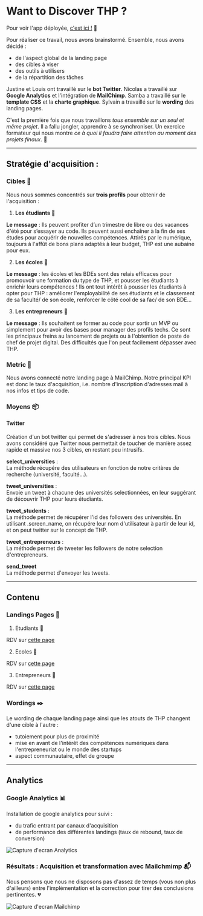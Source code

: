 # Want to Discover THP ?

Pour voir l'app déployée, [c'est ici !](www.discover-thp.herokuapp.com/) :raised_hands:

Pour réaliser ce travail, nous avons brainstormé. Ensemble, nous avons décidé :
* de l'aspect global de la landing page
* des cibles à viser
* des outils à utilisers
* de la répartition des tâches

Justine et Louis ont travaillé sur le __bot Twitter__.
Nicolas a travaillé sur __Google Analytics__ et l'intégration de __MailChimp__.
Samba a travaillé sur le __template CSS__ et la __charte graphique__.
Sylvain a travaillé sur le __wording__ des landing pages.

C'est la première fois que nous travaillons _tous ensemble sur un seul et même projet_. Il a fallu jongler, apprendre à se synchroniser. Un exercice formateur qui nous montre _ce à quoi il faudra faire attention au moment des projets finaux_. :pray:

---

## Stratégie d'acquisition :

### Cibles :dart:

Nous nous sommes concentrés sur __trois profils__ pour obtenir de l'acquisition :

1. __Les étudiants__ :school_satchel:

**Le message** : Ils peuvent profiter d’un trimestre de libre ou des vacances d'été pour s’essayer au code. Ils peuvent aussi enchaîner à la fin de ses études pour acquérir de nouvelles compétences. Attirés par le numérique, toujours à l'affût de bons plans adaptés à leur budget, THP est une aubaine pour eux.

2. __Les écoles__ :school:

**Le message** : les écoles et les BDEs sont des relais efficaces pour promouvoir une formation du type de THP, et pousser les étudiants à enrichir leurs compétences ! Ils ont tout intérêt à pousser les étudiants à opter pour THP : améliorer l'employabilité de ses étudiants et le classement de sa faculté/ de son école, renforcer le côté cool de sa fac/ de son BDE...

3. __Les entrepreneurs__ :necktie:

**Le message** : Ils souhaitent se former au code pour sortir un MVP ou simplement pour avoir des bases pour manager des profils techs. Ce sont les principaux freins au lancement de projets ou à l'obtention de poste de chef de projet digital. Des difficultés que l'on peut facilement dépasser avec THP.

### Metric :straight_ruler:

Nous avons connecté notre landing page à MailChimp. Notre principal KPI est donc le taux d'acquisition, i.e. nombre d'inscription d'adresses mail à nos infos et tips de code.

### Moyens :package:

#### Twitter
Création d'un bot twitter qui permet de s'adresser à nos trois cibles. Nous avons considéré que Twitter nous permettait de toucher de manière assez rapide et massive nos 3 cibles, en restant peu intrusifs.

**select_universities** : <br>
La méthode récupére des utilisateurs en fonction de notre critères de recherche (université, faculté...).

**tweet_universities** : <br>
Envoie un tweet à chacune des universités selectionnées, en leur suggérant de découvrir THP pour leurs étudiants.

**tweet_students** : <br>
La méthode permet de récupérer l'id des followers des universités. En utilisant .screen_name, on récupére leur nom d'utilisateur à partir de leur id, et on peut twitter sur le concept de THP.

**tweet_entrepreneurs** : <br>
La méthode permet de tweeter les followers de notre selection d'entrepreneurs.

**send_tweet** <br>
La méthode permet d'envoyer les tweets.

---

## Contenu

### Landings Pages :rocket:

1. Etudiants :school_satchel:

RDV sur [cette page](www.discover-thp.herokuapp.com/etudiants)

2. Ecoles :school:

RDV sur [cette page](www.discover-thp.herokuapp.com/ecoles)

3. Entrepreneurs :necktie:

RDV sur [cette page](www.discover-thp.herokuapp.com/entrepreneurs)

### Wordings :black_nib:

Le wording de chaque landing page ainsi que les atouts de THP changent d'une cible à l'autre :
* tutoiement pour plus de proximité
* mise en avant de l'intérêt des compétences numériques dans l'entrepreneuriat ou le monde des startups
* aspect communautaire, effet de groupe

---

## Analytics

### Google Analytics :bar_chart:

Installation de google analytics pour suivi :
* du trafic entrant par canaux d'acquisition
* de performance des différentes landings (taux de rebound, taux de conversion)

![Capture d'ecran Analytics](images/analytics.png)

### Résultats : Acquisition et transformation avec Mailchmimp :mailbox_with_mail:

Nous pensons que nous ne disposons pas d'assez de temps (vous non plus d'ailleurs) entre l'implémentation et la correction pour tirer des conclusions pertinentes. :broken_heart:

![Capture d'ecran Mailchimp](/images/screenshots/mailchimp.png)
